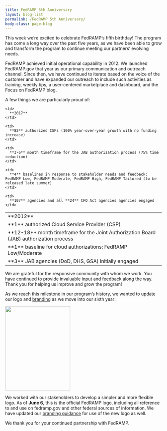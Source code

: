 ```yaml
---
title: FedRAMP 5th Anniversary
layout: blog-list
permalink: /FedRAMP 5th Anniversary/
body-class: page-blog
---
```

This week we’re excited to celebrate FedRAMP’s fifth birthday! The program has come a long way over the past five years, as we have been able to grow and transform the program to continue meeting our partners’ evolving needs.

FedRAMP achieved initial operational capability in 2012. We launched FedRAMP.gov that year as our primary communication and outreach channel. Since then, we have continued to iterate based on the voice of the customer and have expanded our outreach to include such activities as training, weekly tips, a user-centered marketplace and dashboard, and the Focus on FedRAMP blog.

A few things we are particularly proud of:

<table>
  <tr>
    <td>
      **2012**
    </td>

    <td>
      **2017**
    </td>
  </tr>

  <tr>
    <td>
      **1** authorized Cloud Service Provider (CSP)
    </td>

    <td>
      **82** authorized CSPs (100% year-over-year growth with no funding increase)
    </td>
  </tr>

  <tr>
    <td>
      **12-18** month timeframe for the Joint Authorization Board (JAB) authorization process
    </td>

    <td>
      **3-6** month timeframe for the JAB authorization process (75% time reduction)
    </td>
  </tr>

  <tr>
    <td>
      **1** baseline for cloud authorizations: FedRAMP Low/Moderate
    </td>

    <td>
      **4** baselines in response to stakeholder needs and feedback: FedRAMP Low, FedRAMP Moderate, FedRAMP High, FedRAMP Tailored (to be released late summer)
    </td>
  </tr>

  <tr>
    <td>
      **3** JAB agencies (DoD, DHS, GSA) initially engaged
    </td>

    <td>
      **107** agencies and all **24** CFO Act agencies agencies engaged
    </td>
  </tr>
</table>

We are grateful for the responsive community with whom we work. You have continued to provide invaluable input and feedback along the way. Thank you for helping us improve and grow the program!

As we reach this milestone in our program’s history, we wanted to update our logo and <a href="https://s3.amazonaws.com/sitesusa/wp-content/uploads/sites/482/2016/06/FedRAMP-Branding-Guidance_June-2017.pdf">branding</a> as we move into our sixth year:

[<img class="size-full wp-image-67126 aligncenter" src="https://s3.amazonaws.com/sitesusa/wp-content/uploads/sites/482/2017/06/Screen-Shot-2017-06-07-at-9.13.52-AM.png" alt="" width="209" height="270" />](https://s3.amazonaws.com/sitesusa/wp-content/uploads/sites/482/2017/06/Screen-Shot-2017-06-07-at-9.13.52-AM.png)

We worked with our stakeholders to develop a simpler and more flexible logo. As of **June 6**, this is the official FedRAMP logo, including all reference to and use on fedramp.gov and other federal sources of information. We have updated our [branding guidance](https://s3.amazonaws.com/sitesusa/wp-content/uploads/sites/482/2016/06/FedRAMP-Branding-Guidance_June-2017.pdf) for use of the new logo as well. 

We thank you for your continued partnership with FedRAMP.
